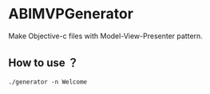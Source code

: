 # ABIMVPGenerator

Make Objective-c files with Model-View-Presenter pattern.

## How to use ？

```
./generator -n Welcome

```


